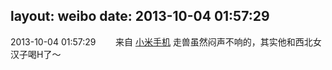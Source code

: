 layout: weibo
date: 2013-10-04 01:57:29
---
<meta name="referrer" content="no-referrer" />

2013-10-04 01:57:29  &nbsp;&nbsp;&nbsp;&nbsp;&nbsp;&nbsp; 来自 <a href="http://app.weibo.com/t/feed/22zMnn" rel="nofollow">小米手机</a>
走兽虽然闷声不响的，其实他和西北女汉子喝H了～ ​​​
